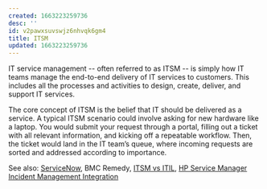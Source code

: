 ```yaml
---
created: 1663223259736
desc: ''
id: v2pawxsuvswjz6nhvqk6gm4
title: ITSM
updated: 1663223259736
---
```

   
IT service management -- often referred to as ITSM -- is simply how IT teams manage the end-to-end delivery of IT services to customers. This includes all the processes and activities to design, create, deliver, and support IT services.   
   
The core concept of ITSM is the belief that IT should be delivered as a service. A typical ITSM scenario could involve asking for new hardware like a laptop. You would submit your request through a portal, filling out a ticket with all relevant information, and kicking off a repeatable workflow. Then, the ticket would land in the IT team’s queue, where incoming requests are sorted and addressed according to importance.   
   
See also: [ServiceNow](../devlog/ServiceNow.md), BMC Remedy, [ITSM vs ITIL](../devlog/ITSM%20vs%20ITIL.md), [HP Service Manager Incident Management Integration](https://www.xmatters.com/integration/hp-service-manager/)